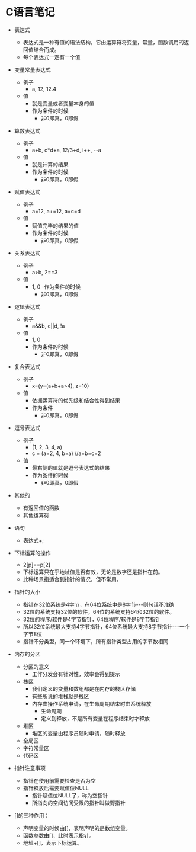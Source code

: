 # C语言笔记
- 表达式
    - 表达式是一种有值的语法结构，它由运算符将变量，常量，函数调用的返回值结合而成。
    - 每个表达式一定有一个值
- 变量常量表达式
    - 例子
        - a, 12, 12.4
    - 值
        - 就是变量或者变量本身的值
        - 作为条件的时候
            - 非0即真，0即假
- 算数表达式
    - 例子
        - a+b, c*d+a, 12/3+d, i++, --a
    - 值
        - 就是计算的结果
        - 作为条件的时候
            - 非0即真，0即假
- 赋值表达式
    - 例子
        - a=12, a+=12, a=c=d
    - 值
        - 赋值完毕的结果的值
        - 作为条件的时候
            - 非0即真，0即假
- 关系表达式
    - 例子
        - a>b, 2==3
    - 值
        - 1, 0
        -作为条件的时候
            - 非0即真，0即假
- 逻辑表达式
    - 例子
        - a&&b, c||d, !a
    - 值
        - 1, 0
        - 作为条件的时候
            - 非0即真，0即假
- 复合表达式
    - 例子
        - x=(y=(a+b+a>4), z=10)
    - 值
        - 依据运算符的优先级和结合性得到结果
        - 作为条件
            - 非0即真，0即假
- 逗号表达式
    - 例子
        - (1, 2, 3, 4, a)
        - c = (a=2, 4, b=a) //a=b=c=2
    - 值
        - 最右侧的值就是逗号表达式的结果
        - 作为条件的时候
            - 非0即真，0即假
- 其他的
    - 有返回值的函数
    - 其他运算符
- 语句
    - 表达式+;

- 下标运算的操作
    - 2[p]==p[2]
    - 下标运算只在乎地址值是否有效，无论是数字还是指针在前。
    - 此种场景指适合到指针的情况，但不常用。
    
- 指针的大小
    - 指针在32位系统是4字节，在64位系统中是8字节---则句话不准确
    - 32位的系统支持32位的软件，64位的系统支持64和32位的软件。
    - 32位的程序/软件是4字节指针，64位程序/软件是8字节指针
    - 所以32位系统最大支持4字节指针，64位系统最大支持8字节指针---一个字节8位
    - 指针不分类型，同一个环境下，所有指针类型占用的字节数相同
    
- 内存的分区
    - 分区的意义
        - 工作分发会有针对性，效率会得到提示
    - 栈区
        - 我们定义的变量和数组都是在内存的栈区存储
        - 有些所说的堆栈就是栈区
        - 内存由操作系统申请，在生命周期结束时由系统释放
            - 生命周期
            - 定义到释放，不是所有变量在程序结束时才释放
    - 堆区
        - 堆区的变量由程序员随时申请，随时释放
    - 全局区
    - 字符常量区
    - 代码区
    
- 指针注意事项
    - 指针在使用前需要检查是否为空
    - 指针释放后需要赋值位NULL
        - 指针赋值位NULL了，称为空指针
        - 所指向的空间访问受限的指针叫做野指针
        
- []的三种作用：
    - 声明变量的时候由[]，表明声明的是数组变量。
    - 函数参数由[]，此时表示指针。
    - 地址+[]，表示下标运算。